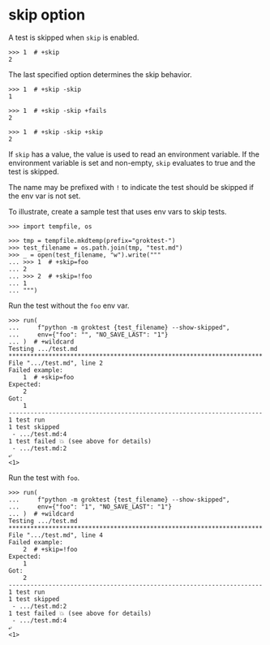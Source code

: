 # skip option

A test is skipped when `skip` is enabled.

    >>> 1  # +skip
    2

The last specified option determines the skip behavior.

    >>> 1  # +skip -skip
    1

    >>> 1  # +skip -skip +fails
    2

    >>> 1  # +skip -skip +skip
    2

If `skip` has a value, the value is used to read an environment
variable. If the environment variable is set and non-empty, `skip`
evaluates to true and the test is skipped.

The name may be prefixed with `!` to indicate the test should be skipped
if the env var is not set.

To illustrate, create a sample test that uses env vars to skip tests.

    >>> import tempfile, os

    >>> tmp = tempfile.mkdtemp(prefix="groktest-")
    >>> test_filename = os.path.join(tmp, "test.md")
    >>> _ = open(test_filename, "w").write("""
    ... >>> 1  # +skip=foo
    ... 2
    ... >>> 2  # +skip=!foo
    ... 1
    ... """)

Run the test without the `foo` env var.

    >>> run(
    ...     f"python -m groktest {test_filename} --show-skipped",
    ...     env={"foo": "", "NO_SAVE_LAST": "1"}
    ... )  # +wildcard
    Testing .../test.md
    **********************************************************************
    File ".../test.md", line 2
    Failed example:
        1  # +skip=foo
    Expected:
        2
    Got:
        1
    ----------------------------------------------------------------------
    1 test run
    1 test skipped
     - .../test.md:4
    1 test failed 💥 (see above for details)
     - .../test.md:2
    ⤶
    <1>

Run the test with `foo`.

    >>> run(
    ...     f"python -m groktest {test_filename} --show-skipped",
    ...     env={"foo": "1", "NO_SAVE_LAST": "1"}
    ... )  # +wildcard
    Testing .../test.md
    **********************************************************************
    File ".../test.md", line 4
    Failed example:
        2  # +skip=!foo
    Expected:
        1
    Got:
        2
    ----------------------------------------------------------------------
    1 test run
    1 test skipped
     - .../test.md:2
    1 test failed 💥 (see above for details)
     - .../test.md:4
    ⤶
    <1>
